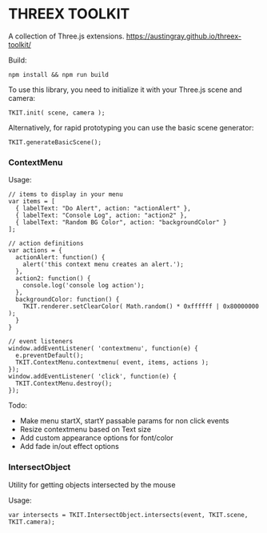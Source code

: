 # THREEX TOOLKIT

A collection of Three.js extensions.
https://austingray.github.io/threex-toolkit/

Build:

    npm install && npm run build

To use this library, you need to initialize it with your Three.js scene and camera:

    TKIT.init( scene, camera );

Alternatively, for rapid prototyping you can use the basic scene generator:

    TKIT.generateBasicScene();

### ContextMenu

Usage: 

    // items to display in your menu
    var items = [
      { labelText: "Do Alert", action: "actionAlert" },
      { labelText: "Console Log", action: "action2" },
      { labelText: "Random BG Color", action: "backgroundColor" }
    ];

    // action definitions
    var actions = {
      actionAlert: function() {
        alert('this context menu creates an alert.');
      },
      action2: function() {
        console.log('console log action');
      },
      backgroundColor: function() {
        TKIT.renderer.setClearColor( Math.random() * 0xffffff | 0x80000000 );
      }
    }

    // event listeners
    window.addEventListener( 'contextmenu', function(e) {
      e.preventDefault();
      TKIT.ContextMenu.contextmenu( event, items, actions );
    });
    window.addEventListener( 'click', function(e) {
      TKIT.ContextMenu.destroy();
    });

Todo:

 - Make menu startX, startY passable params for non click events
 - Resize contextmenu based on Text size
 - Add custom appearance options for font/color
 - Add fade in/out effect options

### IntersectObject

Utility for getting objects intersected by the mouse

Usage: 

    var intersects = TKIT.IntersectObject.intersects(event, TKIT.scene, TKIT.camera);